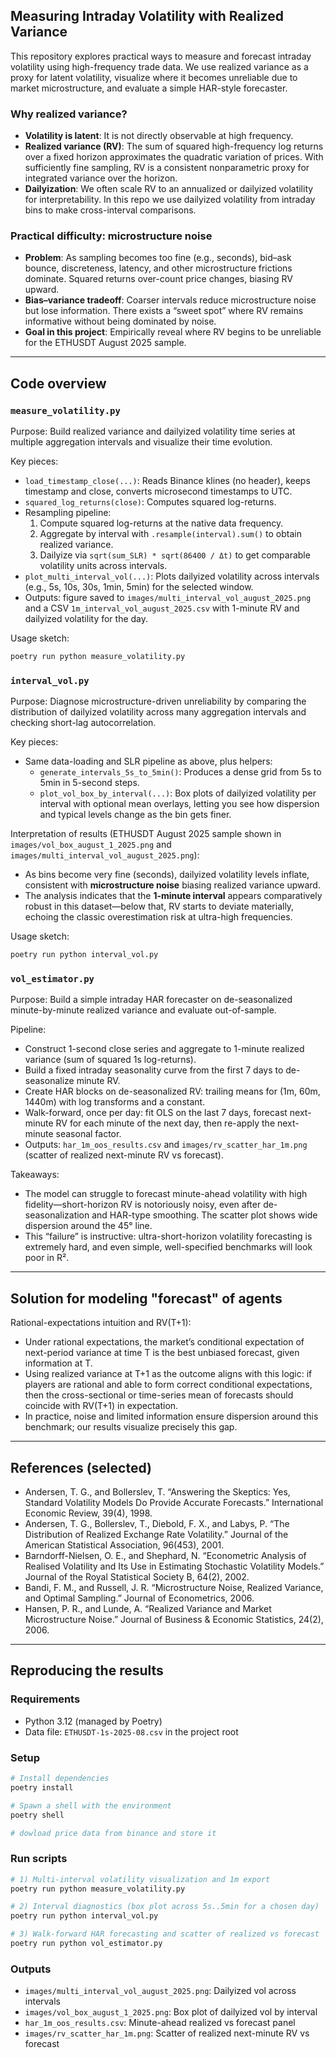 ## Measuring Intraday Volatility with Realized Variance

This repository explores practical ways to measure and forecast intraday volatility using high-frequency trade data. We use realized variance as a proxy for latent volatility, visualize where it becomes unreliable due to market microstructure, and evaluate a simple HAR-style forecaster.

### Why realized variance?
- **Volatility is latent**: It is not directly observable at high frequency.
- **Realized variance (RV)**: The sum of squared high-frequency log returns over a fixed horizon approximates the quadratic variation of prices. With sufficiently fine sampling, RV is a consistent nonparametric proxy for integrated variance over the horizon.
- **Dailyization**: We often scale RV to an annualized or dailyized volatility for interpretability. In this repo we use dailyized volatility from intraday bins to make cross-interval comparisons.

### Practical difficulty: microstructure noise
- **Problem**: As sampling becomes too fine (e.g., seconds), bid–ask bounce, discreteness, latency, and other microstructure frictions dominate. Squared returns over-count price changes, biasing RV upward.
- **Bias–variance tradeoff**: Coarser intervals reduce microstructure noise but lose information. There exists a “sweet spot” where RV remains informative without being dominated by noise.
- **Goal in this project**: Empirically reveal where RV begins to be unreliable for the ETHUSDT August 2025 sample.

---

## Code overview

### `measure_volatility.py`
Purpose: Build realized variance and dailyized volatility time series at multiple aggregation intervals and visualize their time evolution.

Key pieces:
- `load_timestamp_close(...)`: Reads Binance klines (no header), keeps timestamp and close, converts microsecond timestamps to UTC.
- `squared_log_returns(close)`: Computes squared log-returns.
- Resampling pipeline:
  1. Compute squared log-returns at the native data frequency.
  2. Aggregate by interval with `.resample(interval).sum()` to obtain realized variance.
  3. Dailyize via `sqrt(sum_SLR) * sqrt(86400 / Δt)` to get comparable volatility units across intervals.
- `plot_multi_interval_vol(...)`: Plots dailyized volatility across intervals (e.g., 5s, 10s, 30s, 1min, 5min) for the selected window.
- Outputs: figure saved to `images/multi_interval_vol_august_2025.png` and a CSV `1m_interval_vol_august_2025.csv` with 1-minute RV and dailyized volatility for the day.

Usage sketch:
```bash
poetry run python measure_volatility.py
```

### `interval_vol.py`
Purpose: Diagnose microstructure-driven unreliability by comparing the distribution of dailyized volatility across many aggregation intervals and checking short-lag autocorrelation.

Key pieces:
- Same data-loading and SLR pipeline as above, plus helpers:
  - `generate_intervals_5s_to_5min()`: Produces a dense grid from 5s to 5min in 5-second steps.
  - `plot_vol_box_by_interval(...)`: Box plots of dailyized volatility per interval with optional mean overlays, letting you see how dispersion and typical levels change as the bin gets finer.

Interpretation of results (ETHUSDT August 2025 sample shown in `images/vol_box_august_1_2025.png` and `images/multi_interval_vol_august_2025.png`):
- As bins become very fine (seconds), dailyized volatility levels inflate, consistent with **microstructure noise** biasing realized variance upward.
- The analysis indicates that the **1-minute interval** appears comparatively robust in this dataset—below that, RV starts to deviate materially, echoing the classic overestimation risk at ultra-high frequencies.

Usage sketch:
```bash
poetry run python interval_vol.py
```

### `vol_estimator.py`
Purpose: Build a simple intraday HAR forecaster on de-seasonalized minute-by-minute realized variance and evaluate out-of-sample.

Pipeline:
- Construct 1-second close series and aggregate to 1-minute realized variance (sum of squared 1s log-returns).
- Build a fixed intraday seasonality curve from the first 7 days to de-seasonalize minute RV.
- Create HAR blocks on de-seasonalized RV: trailing means for (1m, 60m, 1440m) with log transforms and a constant.
- Walk-forward, once per day: fit OLS on the last 7 days, forecast next-minute RV for each minute of the next day, then re-apply the next-minute seasonal factor.
- Outputs: `har_1m_oos_results.csv` and `images/rv_scatter_har_1m.png` (scatter of realized next-minute RV vs forecast).

Takeaways:
- The model can struggle to forecast minute-ahead volatility with high fidelity—short-horizon RV is notoriously noisy, even after de-seasonalization and HAR-type smoothing. The scatter plot shows wide dispersion around the 45° line.
- This “failure” is instructive: ultra-short-horizon volatility forecasting is extremely hard, and even simple, well-specified benchmarks will look poor in R².

---

## Solution for modeling "forecast" of agents

Rational-expectations intuition and RV(T+1):
- Under rational expectations, the market’s conditional expectation of next-period variance at time T is the best unbiased forecast, given information at T.
- Using realized variance at T+1 as the outcome aligns with this logic: if players are rational and able to form correct conditional expectations, then the cross-sectional or time-series mean of forecasts should coincide with RV(T+1) in expectation.
- In practice, noise and limited information ensure dispersion around this benchmark; our results visualize precisely this gap.

---

## References (selected)
- Andersen, T. G., and Bollerslev, T. “Answering the Skeptics: Yes, Standard Volatility Models Do Provide Accurate Forecasts.” International Economic Review, 39(4), 1998.
- Andersen, T. G., Bollerslev, T., Diebold, F. X., and Labys, P. “The Distribution of Realized Exchange Rate Volatility.” Journal of the American Statistical Association, 96(453), 2001.
- Barndorff-Nielsen, O. E., and Shephard, N. “Econometric Analysis of Realised Volatility and Its Use in Estimating Stochastic Volatility Models.” Journal of the Royal Statistical Society B, 64(2), 2002.
- Bandi, F. M., and Russell, J. R. “Microstructure Noise, Realized Variance, and Optimal Sampling.” Journal of Econometrics, 2006.
- Hansen, P. R., and Lunde, A. “Realized Variance and Market Microstructure Noise.” Journal of Business & Economic Statistics, 24(2), 2006.

---

## Reproducing the results

### Requirements
- Python 3.12 (managed by Poetry)
- Data file: `ETHUSDT-1s-2025-08.csv` in the project root

### Setup
```bash
# Install dependencies
poetry install

# Spawn a shell with the environment
poetry shell

# dowload price data from binance and store it
```

### Run scripts
```bash
# 1) Multi-interval volatility visualization and 1m export
poetry run python measure_volatility.py

# 2) Interval diagnostics (box plot across 5s..5min for a chosen day)
poetry run python interval_vol.py

# 3) Walk-forward HAR forecasting and scatter of realized vs forecast
poetry run python vol_estimator.py
```

### Outputs
- `images/multi_interval_vol_august_2025.png`: Dailyized vol across intervals
- `images/vol_box_august_1_2025.png`: Box plot of dailyized vol by interval
- `har_1m_oos_results.csv`: Minute-ahead realized vs forecast panel
- `images/rv_scatter_har_1m.png`: Scatter of realized next-minute RV vs forecast
